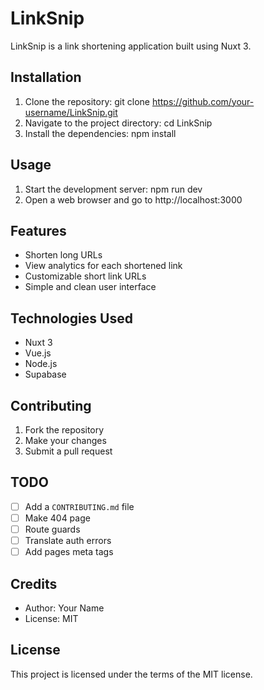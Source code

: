 # LinkSnip
LinkSnip is a link shortening application built using Nuxt 3.

## Installation
1. Clone the repository: git clone https://github.com/your-username/LinkSnip.git
2. Navigate to the project directory: cd LinkSnip
3. Install the dependencies: npm install

## Usage
1. Start the development server: npm run dev
2. Open a web browser and go to http://localhost:3000

## Features
- Shorten long URLs
- View analytics for each shortened link
- Customizable short link URLs
- Simple and clean user interface

## Technologies Used
- Nuxt 3
- Vue.js
- Node.js
- Supabase

## Contributing
1. Fork the repository
2. Make your changes
3. Submit a pull request

## TODO
- [ ] Add a `CONTRIBUTING.md` file
- [ ] Make 404 page
- [ ] Route guards
- [ ] Translate auth errors
- [ ] Add pages meta tags

## Credits
- Author: Your Name
- License: MIT

## License
This project is licensed under the terms of the MIT license.